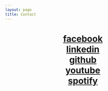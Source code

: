 ```yaml
---
layout: page
title: Contact
---
```


<div align="center">
 <h1>
    <a href="https://www.facebook.com/kushantha7">facebook</a><br>
    <a href="https://www.linkedin.com/in/kushantha-weragama">linkedin</a><br>
    <a href="https://github.com/kushantha7" >github</a><br>
    <a href="https://www.youtube.com/c/KushanthaWeragamakrbhd">youtube</a><br>
    <a href="https://open.spotify.com/user/kushantha7">spotify</a><br>
</h1>
</div>
